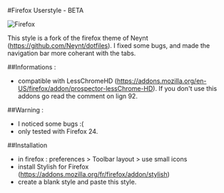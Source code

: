 #Firefox Userstyle - BETA

![Firefox](http://gniii.org/img/Firefox.png)

This style is a fork of the firefox theme of Neynt (https://github.com/Neynt/dotfiles). I fixed some bugs, and made the navigation bar more coherant with the tabs.

##Informations :

- compatible with LessChromeHD (https://addons.mozilla.org/en-US/firefox/addon/prospector-lessChrome-HD). If you don't use this addons go read the comment on lign 92.

##Warning :

- I noticed some bugs :(
- only tested with Firefox 24.

##Installation

- in firefox : preferences > Toolbar layout > use small icons
- install Stylish for Firefox (https://addons.mozilla.org/fr/firefox/addon/stylish)
- create a blank style and paste this style.
